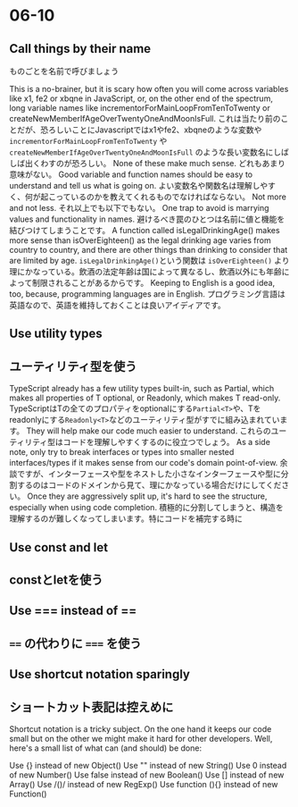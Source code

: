 # 06-10

## Call things by their name

ものごとを名前で呼びましょう

This is a no-brainer, but it is scary how often you will come across variables like x1, fe2 or xbqne in JavaScript, or, on the other end of the spectrum, long variable names like incrementorForMainLoopFromTenToTwenty or createNewMemberIfAgeOverTwentyOneAndMoonIsFull.
これは当たり前のことだが、恐ろしいことにJavascriptではx1やfe2、xbqneのような変数や `incrementorForMainLoopFromTenToTwenty` や `createNewMemberIfAgeOverTwentyOneAndMoonIsFull` のような長い変数名にしばしば出くわすのが恐ろしい。
None of these make much sense.
どれもあまり意味がない。
Good variable and function names should be easy to understand and tell us what is going on.
よい変数名や関数名は理解しやすく、何が起こっているのかを教えてくれるものでなければならない。
Not more and not less.
それ以上でも以下でもない。
One trap to avoid is marrying values and functionality in names.
避けるべき罠のひとつは名前に値と機能を結びつけてしまうことです。
A function called isLegalDrinkingAge() makes more sense than isOverEighteen() as the legal drinking age varies from country to country, and there are other things than drinking to consider that are limited by age.
`isLegalDrinkingAge()`という関数は `isOverEighteen()` より理にかなっている。飲酒の法定年齢は国によって異なるし、飲酒以外にも年齢によって制限されることがあるからです。
Keeping to English is a good idea, too, because, programming languages are in English.
プログラミング言語は英語なので、英語を維持しておくことは良いアイディアです。

## Use utility types

## ユーティリティ型を使う

TypeScript already has a few utility types built-in, such as Partial<T>, which makes all properties of T optional, or Readonly<T>, which makes T read-only.
TypeScriptはTの全てのプロパティをoptionalにする`Partial<T>`や、Tをreadonlyにする`Readonly<T>`などのユーティリティ型がすでに組み込まれています。
They will help make our code much easier to understand.
これらのユーティリティ型はコードを理解しやすくするのに役立つでしょう。
As a side note, only try to break interfaces or types into smaller nested interfaces/types if it makes sense from our code's domain point-of-view.
余談ですが、インターフェースや型をネストした小さなインターフェースや型に分割するのはコードのドメインから見て、理にかなっている場合だけにしてください。
Once they are aggressively split up, it's hard to see the structure, especially when using code completion.
積極的に分割してしまうと、構造を理解するのが難しくなってしまいます。特にコードを補完する時に

## Use const and let

## constとletを使う

## Use === instead of ==

## `==` の代わりに `===` を使う

## Use shortcut notation sparingly

## ショートカット表記は控えめに

Shortcut notation is a tricky subject. On the one hand it keeps our code small but on the other we might make it hard for other developers. Well, here's a small list of what can (and should) be done:

Use {} instead of new Object()
Use "" instead of new String()
Use 0 instead of new Number()
Use false instead of new Boolean()
Use [] instead of new Array()
Use /()/ instead of new RegExp()
Use function (){} instead of new Function()
